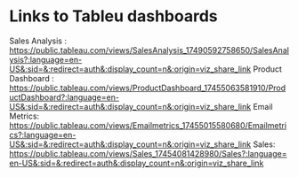 # Links to Tableu dashboards

Sales Analysis : https://public.tableau.com/views/SalesAnalysis_17490592758650/SalesAnalysis?:language=en-US&:sid=&:redirect=auth&:display_count=n&:origin=viz_share_link
Product Dashboard : https://public.tableau.com/views/ProductDashboard_17455063581910/ProductDashboard?:language=en-US&:sid=&:redirect=auth&:display_count=n&:origin=viz_share_link
Email Metrics: https://public.tableau.com/views/Emailmetrics_17455015580680/Emailmetrics?:language=en-US&:sid=&:redirect=auth&:display_count=n&:origin=viz_share_link
Sales: https://public.tableau.com/views/Sales_17454081428980/Sales?:language=en-US&:sid=&:redirect=auth&:display_count=n&:origin=viz_share_link
